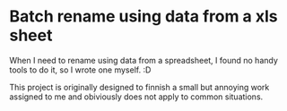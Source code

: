 # Batch rename using data from a xls sheet

When I need to rename using data from a spreadsheet, I found no handy tools to do it, so I wrote one myself. :D

This project is originally designed to finnish a small but annoying work assigned to me and obiviously does not apply to common situations.